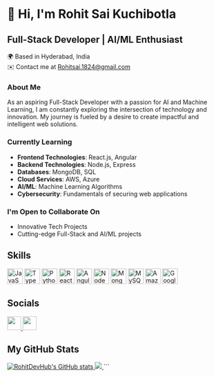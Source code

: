 


# 👋 Hi, I'm Rohit Sai Kuchibotla

## Full-Stack Developer | AI/ML Enthusiast

🌍  Based in Hyderabad, India  
✉️  Contact me at [Rohitsai.1824@gmail.com](mailto:Rohitsai.1824@gmail.com)

### About Me
As an aspiring Full-Stack Developer with a passion for AI and Machine Learning, I am constantly exploring the intersection of technology and innovation. My journey is fueled by a desire to create impactful and intelligent web solutions.

### Currently Learning
- **Frontend Technologies**: React.js, Angular
- **Backend Technologies**: Node.js, Express
- **Databases**: MongoDB, SQL
- **Cloud Services**: AWS, Azure
- **AI/ML**: Machine Learning Algorithms
- **Cybersecurity**: Fundamentals of securing web applications

### I'm Open to Collaborate On
- Innovative Tech Projects
- Cutting-edge Full-Stack and AI/ML projects

## Skills
<p align="left">
  <!-- Languages -->
  <img src="https://raw.githubusercontent.com/danielcranney/readme-generator/main/public/icons/skills/javascript-colored.svg" width="36" height="36" alt="JavaScript" />
  <img src="https://raw.githubusercontent.com/danielcranney/readme-generator/main/public/icons/skills/typescript-colored.svg" width="36" height="36" alt="TypeScript" />
  <img src="https://raw.githubusercontent.com/danielcranney/readme-generator/main/public/icons/skills/python-colored.svg" width="36" height="36" alt="Python" />
  <!-- Frontend -->
  <img src="https://raw.githubusercontent.com/danielcranney/readme-generator/main/public/icons/skills/react-colored.svg" width="36" height="36" alt="React" />
  <img src="https://raw.githubusercontent.com/danielcranney/readme-generator/main/public/icons/skills/angularjs-colored.svg" width="36" height="36" alt="Angular" />
  <!-- Backend -->
  <img src="https://raw.githubusercontent.com/danielcranney/readme-generator/main/public/icons/skills/nodejs-colored.svg" width="36" height="36" alt="NodeJS" />
  <!-- Databases -->
  <img src="https://raw.githubusercontent.com/danielcranney/readme-generator/main/public/icons/skills/mongodb-colored.svg" width="36" height="36" alt="MongoDB" />
  <img src="https://raw.githubusercontent.com/danielcranney/readme-generator/main/public/icons/skills/mysql-colored.svg" width="36" height="36" alt="MySQL" />
  <!-- Cloud -->
  <img src="https://raw.githubusercontent.com/danielcranney/readme-generator/main/public/icons/skills/aws-colored.svg" width="36" height="36" alt="Amazon Web Services" />
  <img src="https://raw.githubusercontent.com/danielcranney/readme-generator/main/public/icons/skills/googlecloud-colored.svg" width="36" height="36" alt="Google Cloud" />
</p>

## Socials
<p align="left">
  <a href="https://www.github.com/RohitDevHub" target="_blank">
    <img src="https://raw.githubusercontent.com/danielcranney/readme-generator/main/public/icons/socials/github.svg" width="32" height="32" />
  </a>
  <a href="https://www.linkedin.com/in/rohit-sai-kuchibotla-59535520a" target="_blank">
    <img src="https://raw.githubusercontent.com/danielcranney/readme-generator/main/public/icons/socials/linkedin.svg" width="32" height="32" />
  </a>
</p>

## My GitHub Stats
<a href="http://www.github.com/RohitDevHub">
  <img src="https://github-readme-stats.vercel.app/api?username=RohitDevHub&show_icons=true&count_private=true&theme=dark" alt="RohitDevHub's GitHub stats" />
</a>
<a href="http://www.github.com/RohitDevHub">
  <img src="https://github-readme-streak-stats.herokuapp.com/?user=RohitDevHub&theme=dark" />
</a>
```

